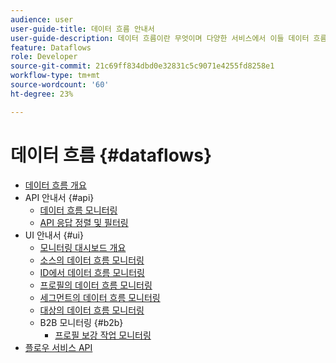```yaml
---
audience: user
user-guide-title: 데이터 흐름 안내서
user-guide-description: 데이터 흐름이란 무엇이며 다양한 서비스에서 이들 데이터 흐름을 구성하는 방법에 대해 알아봅니다.
feature: Dataflows
role: Developer
source-git-commit: 21c69ff834dbd0e32831c5c9071e4255fd8258e1
workflow-type: tm+mt
source-wordcount: '60'
ht-degree: 23%

---
```



# 데이터 흐름 {#dataflows}

- [데이터 흐름 개요](./home.md)
- API 안내서 {#api}
   - [데이터 흐름 모니터링](./api/monitor.md)
   - [API 응답 정렬 및 필터링](./api/sort-and-filter.md)
- UI 안내서 {#ui}
   - [모니터링 대시보드 개요](./ui/monitor.md)
   - [소스의 데이터 흐름 모니터링](./ui/monitor-sources.md)
   - [ID에서 데이터 흐름 모니터링](./ui/monitor-identities.md)
   - [프로필의 데이터 흐름 모니터링](./ui/monitor-profiles.md)
   - [세그먼트의 데이터 흐름 모니터링](./ui/monitor-segments.md)
   - [대상의 데이터 흐름 모니터링](./ui/monitor-destinations.md)
   - B2B 모니터링 {#b2b}
      - [프로필 보강 작업 모니터링](./ui/b2b/monitor-profile-enrichment.md)
- [플로우 서비스 API](https://www.adobe.io/experience-platform-apis/references/flow-service/)